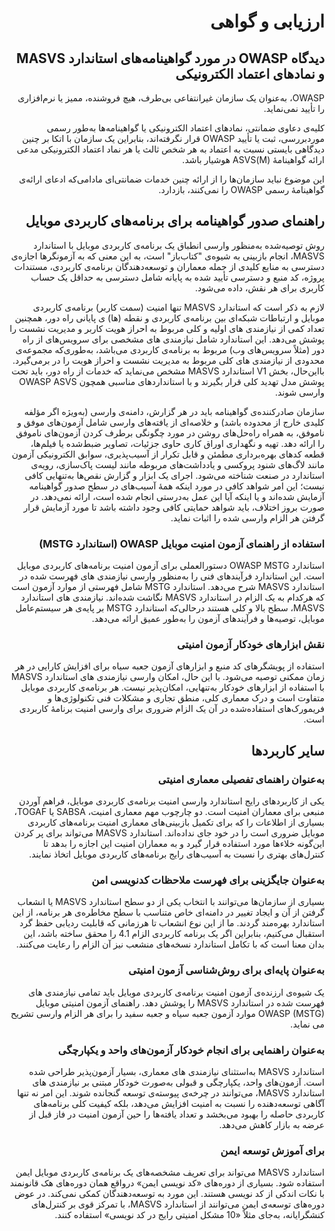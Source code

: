 <div dir="rtl" markdown="1">

# ارزیابی و گواهی

## دیدگاه OWASP در مورد گواهینامه‌های استاندارد MASVS و نمادهای اعتماد الکترونیکی

OWASP، به‌عنوان یک سازمان غیرانتفاعی بی‌طرف، هیچ فروشنده، ممیز یا نرم‌افزاری را تأیید نمی‌نماید.

کلیه‌ی دعاوی ضمانتی، نمادهای اعتماد الکترونیکی یا گواهینامه‌ها به‌طور رسمی موردبررسی، ثبت یا تأیید OWASP قرار نگرفته‌اند، بنابراین یک سازمان با اتکا بر چنین دیدگاهی بایستی نسبت به اعتماد به هر شخص ثالث یا هر نماد اعتماد الکترونیکی مدعی ارائه گواهینامۀ (M)ASVS هوشیار باشد.

این موضوع نباید سازمان‌ها را از ارائه چنین خدمات ضمانتی‌ای مادامی‌که ادعای ارائه‌ی گواهینامۀ رسمی OWASP را نمی‌کنند، بازدارد.

## راهنمای صدور گواهینامه برای برنامه‌های کاربردی موبایل

روش توصیه‌شده به‌منظور وارسی انطباق یک برنامه‌ی کاربردی موبایل با استاندارد MASVS، انجام بازبینی به شیوه‌ی "کتاب‌باز" است، به این معنی که به آزمونگرها اجازه‌ی دسترسی به منابع کلیدی از جمله معماران و توسعه‌دهندگان برنامه‌ی کاربردی، مستندات پروژه، کد منبع و دسترسی تأیید شده به پایانه شامل دسترسی به حداقل یک حساب کاربری برای هر نقش، داده می‌شود.

لازم به ذکر است که استاندارد MASVS تنها امنیت (سمت کاربر) برنامه‌ی کاربردی موبایل و ارتباطات شبکه‌ای بین برنامه‌ی کاربردی و نقطه (ها) ی پایانی راه دور، همچنین تعداد کمی از نیازمندی های اولیه و کلی مربوط به احراز هویت کاربر و مدیریت نشست را پوشش می‌دهد. این استاندارد شامل نیازمندی های مشخصی برای سرویس‌های از راه دور (مثلاً سرویس‌های وب) مربوط به برنامه‌ی کاربردی می‌باشد، به‌طوری‌که مجموعه‌ی محدودی از نیازمندی های کلی مربوط به مدیریت نشست و احراز هویت را در برمی‌گیرد. بااین‌حال، بخش V1 استاندارد MASVS مشخص می‌نماید که خدمات از راه دور، باید تحت پوشش مدل تهدید کلی قرار بگیرند و با استانداردهای مناسبی همچون OWASP ASVS وارسی شوند.

سازمان صادرکننده‌ی گواهینامه باید در هر گزارش، دامنه‌ی وارسی (به‌ویژه اگر مؤلفه کلیدی خارج از محدوده باشد) و خلاصه‌ای از یافته‌های وارسی شامل آزمون‌های موفق و ناموفق، به همراه راه‌حل‌های روشن در مورد چگونگی برطرف کردن آزمون‌های ناموفق را ارائه دهد. تهیه و نگهداری اوراق کاری حاوی جزئیات، تصاویر ضبط‌شده یا فیلم‌ها، قطعه کدهای بهره‌برداری مطمئن و قابل تکرار از آسیب‌پذیری، سوابق الکترونیکی آزمون مانند لاگ‌های شنود پروکسی و یادداشت‌های مربوطه مانند لیست پاک‌سازی، رویه‌ی استاندارد در صنعت شناخته می‌شود. اجرای یک ابزار و گزارش نقص‌ها به‌تنهایی کافی نیست؛ این امر شواهد کافی در مورد اینکه همهٔ آسیب‌های در سطح صدور گواهینامه آزمایش شده‌اند و یا اینکه آیا این عمل به‌درستی انجام شده است، ارائه نمی‌دهد. در صورت بروز اختلاف، باید شواهد حمایتی کافی وجود داشته باشد تا مورد آزمایش قرار گرفتن هر الزام وارسی شده را اثبات نماید.

<!-- \pagebreak -->

### استفاده از راهنمای آزمون امنیت موبایل OWASP (استاندارد MSTG)

استاندارد OWASP MSTG دستورالعملی برای آزمون امنیت برنامه‌های کاربردی موبایل است. این استاندارد فرآیندهای فنی را به‌منظور وارسی نیازمندی های فهرست شده در استاندارد MASVS شرح می‌دهد. استاندارد MSTG شامل فهرستی از موارد آزمون است که هرکدام به یک الزام در استاندارد MASVS نگاشت شده‌اند. نیازمندی های استاندارد MASVS، سطح بالا و کلی هستند درحالی‌که استاندارد MSTG بر پایه‌ی هر سیستم‌عامل موبایل، توصیه‌ها و فرآیندهای آزمون را به‌طور عمیق ارائه می‌دهد.

### نقش ابزارهای خودکار آزمون امنیتی

استفاده از پویشگرهای کد منبع و ابزارهای آزمون جعبه سیاه برای افزایش کارایی در هر زمان ممکنی توصیه می‌شود. با این حال، امکان وارسی نیازمندی های استاندارد MASVS با استفاده از ابزارهای خودکار به‌تنهایی، امکان‌پذیر نیست. هر برنامه‌ی کاربردی موبایل متفاوت است و درک معماری کلی، منطق تجاری و مشکلات فنی تکنولوژی‌ها و فریمورک‌های استفاده‌شده در آن یک الزام ضروری برای وارسی امنیت برنامۀ کاربردی است.

## سایر کاربردها

### به‌عنوان راهنمای تفصیلی معماری امنیتی

یکی از کاربردهای رایج استاندارد وارسی امنیت برنامه‌ی کاربردی موبایل، فراهم آوردن منبعی برای معماران امنیت است. دو چارچوب مهم معماری امنیت، SABSA یا TOGAF، بسیاری از اطلاعات را که برای تکمیل بازبینی‌های معماری امنیت برنامه‌های کاربردی موبایل ضروری است را در خود جای نداده‌اند. استاندارد MASVS می‌تواند برای پر کردن این‌گونه خلاءها مورد استفاده قرار گیرد و به معماران امنیت این اجازه را بدهد تا کنترل‌های بهتری را نسبت به آسیب‌های رایج برنامه‌های کاربردی موبایل اتخاذ نمایند.

### به‌عنوان جایگزینی برای فهرست ملاحظات کدنویسی امن

بسیاری از سازمان‌ها می‌توانند با انتخاب یکی از دو سطح استاندارد MASVS یا انشعاب گرفتن از آن و ایجاد تغییر در دامنه‌ای خاص متناسب با سطح مخاطره‌ی هر برنامه، از این استاندارد بهره‌مند گردند. ما از این نوع انشعاب تا هرزمانی که قابلیت ردیابی حفظ گرد استقبال می‌کنیم، بنابراین اگر یک برنامه کاربردی الزام 4.1 را محقق ساخته باشد، این بدان معنا است که با تکامل استاندارد نسخه‌های منشعب نیز آن الزام را رعایت می‌کنند.

### به‌عنوان پایه‌ای برای روش‌شناسی آزمون امنیتی

یک شیوه‌ی ارزنده‌ی آزمون امنیت برنامه‌ی کاربردی موبایل باید تمامی نیازمندی های فهرست شده در استاندارد MASVS را پوشش دهد. راهنمای آزمون امنیتی موبایل OWASP (MSTG) موارد آزمون جعبه سیاه و جعبه سفید را برای هر الزام وارسی تشریح می نماید.

### به‌عنوان راهنمایی برای انجام خودکار آزمون‌های واحد و یکپارچگی

استاندارد MASVS به‌استثنای نیازمندی های معماری، بسیار آزمون‌پذیر طراحی شده است. آزمون‌های واحد، یکپارچگی و قبولی به‌صورت خودکار مبتنی بر نیازمندی های استاندارد MASVS، می‌توانند در چرخه‌ی پیوسته‌ی توسعه گنجانده شوند. این امر نه تنها آگاهی توسعه‌دهنده را نسبت به امنیت افزایش می‌دهد، بلکه کیفیت کلی برنامه‌های کاربردی حاصله را بهبود می‌بخشد و تعداد یافته‌ها را حین آزمون امنیت در فاز قبل از عرضه به بازار کاهش می‌دهد.

### برای آموزش توسعه ایمن 

استاندارد MASVS می‌تواند برای تعریف مشخصه‌های یک برنامه‌ی کاربردی موبایل ایمن استفاده شود. بسیاری از دوره‌های «کد نویسی ایمن» درواقع همان دوره‌های هک قانونمند با نکات اندکی از کد نویسی هستند. این مورد به توسعه‌دهندگان کمکی نمی‌کند. در عوض دوره‌های توسعه‌ی ایمن می‌توانند از استاندارد MASVS، با تمرکز قوی بر کنترل‌های کنشگرایانه، به‌جای مثلاً «10 مشکل امنیتی رایج در کد نویسی» استفاده کنند.

</div>
